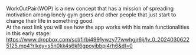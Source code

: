 WorkOutPair(WOP) is a new concept that has a mission of spreading motivation among lonely gym goers and other people that just start to change their life in something good.  
At the next link you will see how the app works with his main functionalities in this early stage:
https://www.dropbox.com/scl/fi/bi4991ywzy77wwhgjr6ij/lv_0_20240306225125.mp4?rlkey=s5n0kk4s6kf6gpoyibbpj4rh6&dl=0
